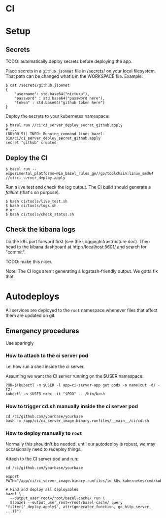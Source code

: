 # CI

# Setup

## Secrets

TODO: automatically deploy secrets before deploying the app.

Place secrets in a `github.jsonnet` file in /secrets/ on your local filesystem. That path can be changed what's in the WORKSPACE file. Example:

```
$ cat /secrets/github.jsonnet 
{
	"username": std.base64("nictuku"),
	"password" : std.base64("password here"),
	"token" : std.base64("github token here")
}
```

Deploy the secrets to your kubernetes namespace:

```
$ bazel run //ci:ci_server_deploy_secret_github.apply
# ...
(00:00:51) INFO: Running command line: bazel-bin/ci/ci_server_deploy_secret_github.apply
secret "github" created
```

## Deploy the CI

```
$ bazel run --experimental_platforms=@io_bazel_rules_go//go/toolchain:linux_amd64 //ci:ci_server_deploy.apply
```

Run a live test and check the log output. The CI build should generate a _failure_ (that's on purpose).

```
$ bash ci/tools/live_test.sh
$ bash ci/tools/logs.sh
# or
$ bash ci/tools/check_status.sh
```

## Check the kibana logs

Do the k8s port forward first (see the LoggingInfrastructure doc). Then head to the kibana dashboard at http://localhost:5601/ and search for "commit".

TODO: make this nicer.

Note: The CI logs aren't generating a logstash-friendly output. We gotta fix that.

# Autodeploys

All services are deployed to the `root` namespace whenever files that affect them are updated on git.

## Emergency procedures

Use sparingly

### How to attach to the ci server pod

i.e: how run a shell inside the ci server.

Assuming we want the CI server running on the $USER namespace:

```
POD=$(kubectl -n $USER -l app=ci-server-app get pods -o name|cut -d/ -f2)
kubectl -n $USER exec -it "$POD" -- /bin/bash
```

### How to trigger cd.sh manually inside the ci server pod

```export TRAVIS_COMMIT_RANGE=614470e59245c56863e55b53f6687f0b0253afd7..
cd /ci/github.com/yourbase/yourbase
bash -x /app/ci/ci_server_image.binary.runfiles/__main__/ci/cd.sh
```

### How to deploy manually to `root`

Normally this shouldn't be needed, until our autodeploy is robust, we may occasionally need to redeploy things.

Attach to the CI server pod and run:
```
cd /ci/github.com/yourbase/yourbase

export PATH="/app/ci/ci_server_image.binary.runfiles/io_k8s_kubernetes/cmd/kubectl/linux_amd64_pure_stripped/:$PATH"

# Find and deploy all deployables
bazel \
  --output_user_root=/root/bazel-cache/ run \
  $(bazel --output_user_root=/root/bazel-cache/ query "filter('_deploy.apply$', attr(generator_function, go_http_server, ...))")
```